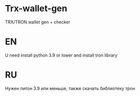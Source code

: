 # Trx-wallet-gen
TRX/TRON wallet gen + checker
# EN
U need install python 3.9 or lower and install tron library
# RU
Нужен питон 3.9 или меньше, также скачать библиотеку трон

